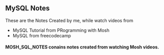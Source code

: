 ## MySQL Notes

These are the Notes Created by me, while watch videos from <br />
- MySQL Tutorial from PRogramming with Mosh
- MySQL from freecodecamp

#### MOSH_SQL_NOTES conains notes created from watching Mosh videos.